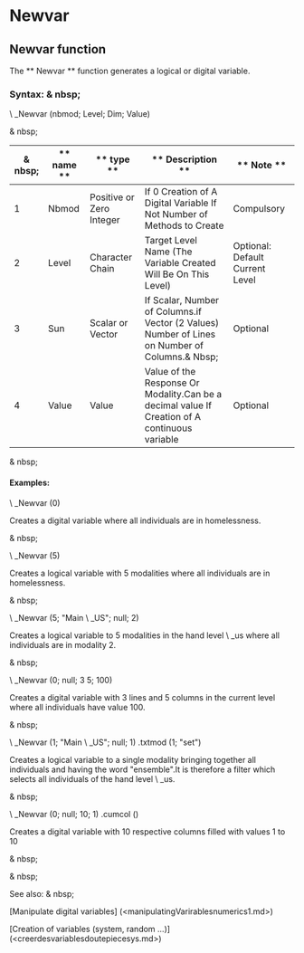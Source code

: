 # Newvar

## Newvar function

The ** Newvar ** function generates a logical or digital variable.

### Syntax: & nbsp;

\ _Newvar (nbmod; Level; Dim; Value)

& nbsp;

| & nbsp; | ** name ** | ** type ** | ** Description ** | ** Note ** |
| --- | --- | --- | --- | --- |
| &#49; | Nbmod | Positive or Zero Integer | If 0 Creation of A Digital Variable If Not Number of Methods to Create | Compulsory |
| &#50; | Level | Character Chain | Target Level Name (The Variable Created Will Be On This Level) | Optional: Default Current Level |
| &#51; | Sun | Scalar or Vector | If Scalar, Number of Columns.if Vector (2 Values) Number of Lines on Number of Columns.& Nbsp; | Optional |
| &#52; | Value | Value | Value of the Response Or Modality.Can be a decimal value If Creation of A continuous variable | Optional |


& nbsp;

#### Examples:

\ _Newvar (0)

Creates a digital variable where all individuals are in homelessness.

& nbsp;

\ _Newvar (5)

Creates a logical variable with 5 modalities where all individuals are in homelessness.

& nbsp;

\ _Newvar (5; "Main \ _US"; null; 2)

Creates a logical variable to 5 modalities in the hand level \ _us where all individuals are in modality 2.

& nbsp;

\ _Newvar (0; null; 3 5; 100)

Creates a digital variable with 3 lines and 5 columns in the current level where all individuals have value 100.

& nbsp;

\ _Newvar (1; "Main \ _US"; null; 1) .txtmod (1; "set")

Creates a logical variable to a single modality bringing together all individuals and having the word "ensemble".It is therefore a filter which selects all individuals of the hand level \ _us.

& nbsp;

\ _Newvar (0; null; 10; 1) .cumcol ()

Creates a digital variable with 10 respective columns filled with values ​​1 to 10

& nbsp;

& nbsp;

See also: & nbsp;

[Manipulate digital variables] (<manipulatingVarirablesnumerics1.md>)

[Creation of variables (system, random ...)] (<creerdesvariablesdoutepiecesys.md>)